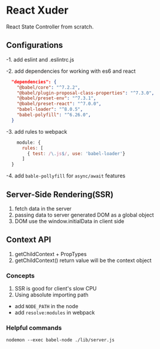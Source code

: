 # React Xuder

React State Controller from scratch.

## Configurations

-1. add eslint and .eslintrc.js

-2. add dependencies for working with es6 and react

```json
  "dependencies": {
    "@babel/core": "^7.2.2",
    "@babel/plugin-proposal-class-properties": "^7.3.0",
    "@babel/preset-env": "^7.3.1",
    "@babel/preset-react": "^7.0.0",
    "babel-loader": "^8.0.5",
    "babel-polyfill": "^6.26.0",
  }
```

-3. add rules to webpack

```js
    module: {
      rules: [
        { test: /\.js$/, use: 'babel-loader'}
      ]
  }
```

-4. add `bable-pollyfill` for `async/await` features

## Server-Side Rendering(SSR)

1. fetch data in the server
2. passing data to server generated DOM as a global object
3. DOM use the window.initialData in client side

## Context API

1. getChildContext + PropTypes
2. getChildContext() return value will be the context object

### Concepts

1. SSR is good for client's slow CPU
2. Using absolute importing path
- add `NODE_PATH` in the node
- add `resolve:modules` in webpack

### Helpful commands

```command
nodemon --exec babel-node ./lib/server.js
```
